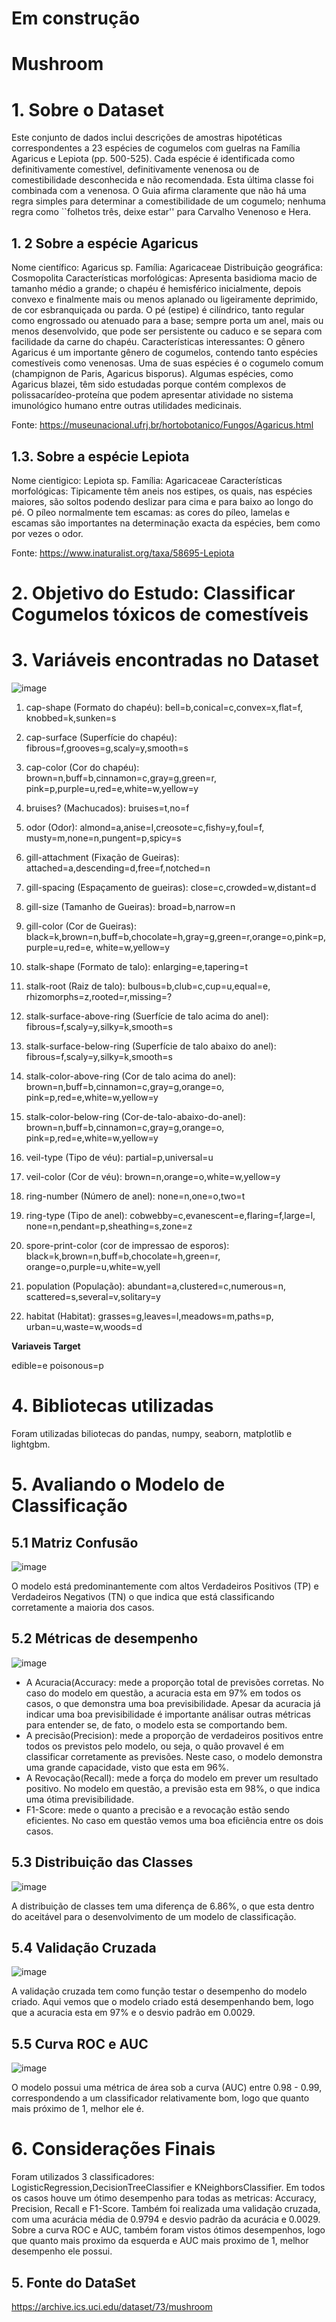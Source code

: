 # Em construção 

# Mushroom

# 1. Sobre o Dataset

Este conjunto de dados inclui descrições de amostras hipotéticas correspondentes a 23 espécies de cogumelos com guelras na Família Agaricus e Lepiota (pp. 500-525). Cada espécie é identificada como definitivamente comestível, definitivamente venenosa ou de comestibilidade desconhecida e não recomendada. Esta última classe foi combinada com a venenosa. O Guia afirma claramente que não há uma regra simples para determinar a comestibilidade de um cogumelo; nenhuma regra como ``folhetos três, deixe estar'' para Carvalho Venenoso e Hera.

## 1. 2 Sobre a espécie Agaricus

Nome científico: Agaricus sp.
Família: Agaricaceae
Distribuição geográfica: Cosmopolita
Características morfológicas: Apresenta basidioma macio de tamanho médio a grande; o chapéu é hemisférico inicialmente, depois convexo e finalmente mais ou menos aplanado ou ligeiramente deprimido, de cor esbranquiçada ou parda. O pé (estipe) é cilíndrico, tanto regular como engrossado ou atenuado para a base; sempre porta um anel, mais ou menos desenvolvido, que pode ser persistente ou caduco e se separa com facilidade da carne do chapéu.
Características interessantes: O gênero Agaricus é um importante gênero de cogumelos, contendo tanto espécies comestíveis como venenosas. Uma de suas espécies é o cogumelo comum (champignon de Paris, Agaricus bisporus). Algumas espécies, como Agaricus blazei, têm sido estudadas porque contém complexos de polissacarídeo-proteína que podem apresentar atividade no sistema imunológico humano entre outras utilidades medicinais.

Fonte: https://museunacional.ufrj.br/hortobotanico/Fungos/Agaricus.html
## 1.3. Sobre a espécie Lepiota

Nome cientigico: Lepiota sp.
Família: Agaricaceae
Características morfológicas: Tipicamente têm aneis nos estipes, os quais, nas espécies maiores, são soltos podendo deslizar para cima e para baixo ao longo do pé. O píleo normalmente tem escamas: as cores do píleo, lamelas e escamas são importantes na determinação exacta da espécies, bem como por vezes o odor.

Fonte: https://www.inaturalist.org/taxa/58695-Lepiota

# 2. Objetivo do Estudo: Classificar Cogumelos tóxicos de comestíveis
# 3. Variáveis encontradas no Dataset
![image](https://github.com/user-attachments/assets/255257d1-a7e3-4937-902e-3229e2611045)

1. cap-shape (Formato do chapéu):         bell=b,conical=c,convex=x,flat=f, knobbed=k,sunken=s

2. cap-surface (Superfície do chapéu):    fibrous=f,grooves=g,scaly=y,smooth=s

3. cap-color (Cor do chapéu):             brown=n,buff=b,cinnamon=c,gray=g,green=r, pink=p,purple=u,red=e,white=w,yellow=y

4. bruises? (Machucados):                 bruises=t,no=f

5. odor (Odor):                           almond=a,anise=l,creosote=c,fishy=y,foul=f, musty=m,none=n,pungent=p,spicy=s

6. gill-attachment (Fixação de Gueiras):  attached=a,descending=d,free=f,notched=n

7. gill-spacing (Espaçamento de gueiras): close=c,crowded=w,distant=d

8. gill-size (Tamanho de Gueiras):        broad=b,narrow=n

9. gill-color (Cor de Gueiras):           black=k,brown=n,buff=b,chocolate=h,gray=g,green=r,orange=o,pink=p,purple=u,red=e, white=w,yellow=y

10. stalk-shape (Formato de talo):        enlarging=e,tapering=t

11. stalk-root (Raiz de talo):            bulbous=b,club=c,cup=u,equal=e, rhizomorphs=z,rooted=r,missing=?

12. stalk-surface-above-ring (Suerfície de talo acima do anel): fibrous=f,scaly=y,silky=k,smooth=s

13. stalk-surface-below-ring (Superfície de talo abaixo do anel): fibrous=f,scaly=y,silky=k,smooth=s

14. stalk-color-above-ring (Cor de talo acima do anel):   brown=n,buff=b,cinnamon=c,gray=g,orange=o, pink=p,red=e,white=w,yellow=y

15. stalk-color-below-ring (Cor-de-talo-abaixo-do-anel):   brown=n,buff=b,cinnamon=c,gray=g,orange=o, pink=p,red=e,white=w,yellow=y

16. veil-type (Tipo de véu):               partial=p,universal=u

17. veil-color (Cor de véu):               brown=n,orange=o,white=w,yellow=y

18. ring-number (Número de anel):          none=n,one=o,two=t

19. ring-type (Tipo de anel):              cobwebby=c,evanescent=e,flaring=f,large=l, none=n,pendant=p,sheathing=s,zone=z

20. spore-print-color (cor de impressao de esporos):        black=k,brown=n,buff=b,chocolate=h,green=r, orange=o,purple=u,white=w,yell

21. population (População):               abundant=a,clustered=c,numerous=n, scattered=s,several=v,solitary=y

22. habitat (Habitat):                    grasses=g,leaves=l,meadows=m,paths=p, urban=u,waste=w,woods=d


__Variaveis Target__

edible=e poisonous=p

# 4. Bibliotecas utilizadas
Foram utilizadas biliotecas do pandas, numpy, seaborn, matplotlib e lightgbm.

# 5. Avaliando o Modelo de Classificação
## 5.1 Matriz Confusão
![image](https://github.com/user-attachments/assets/44c2d856-cd07-47f5-8867-0f7201d71d5a)


O modelo está predominantemente com altos Verdadeiros Positivos (TP) e Verdadeiros Negativos (TN) o que indica que está classificando corretamente a maioria dos casos.

## 5.2 Métricas de desempenho
![image](https://github.com/user-attachments/assets/96655d73-0632-46fd-b5ac-b6282e8805fa)



- A Acuracia(Accuracy: mede a proporção total de previsões corretas. No caso do modelo em questão, a acuracia esta em 97% em todos os casos, o que demonstra uma boa previsibilidade. Apesar da acuracia já indicar uma boa previsibilidade é importante análisar outras métricas para entender se, de fato, o modelo esta se comportando bem.  
- A precisão(Precision): mede a proporção de verdadeiros positivos entre todos os previstos pelo modelo, ou seja, o quão provavel é em classificar corretamente as previsões. Neste caso, o modelo demonstra uma grande capacidade, visto que esta em 96%.  
- A Revocação(Recall): mede a força do modelo em prever um resultado positivo. No modelo em questão, a previsão esta em 98%, o que indica uma ótima previsibilidade.  
- F1-Score: mede o quanto a precisão e a revocação estão sendo eficientes. No caso em questão vemos uma boa eficiência entre os dois casos.  



## 5.3 Distribuição das Classes
![image](https://github.com/user-attachments/assets/5cac7bd7-5ad4-498e-8ff3-7d68e038e7d8)

A distribuição de classes tem uma diferença de 6.86%, o que esta dentro do aceitável para o desenvolvimento de um modelo de classificação.

## 5.4  Validação Cruzada
![image](https://github.com/user-attachments/assets/364f0963-b039-464b-87a4-9a5bbe058985)

A validação cruzada tem como função testar o desempenho do modelo criado. Aqui vemos que o modelo criado está desempenhando bem, logo que a acuracia esta em 97% e o desvio padrão em 0.0029.

## 5.5 Curva ROC e AUC
![image](https://github.com/user-attachments/assets/ced8dcd7-59f3-4f84-9a4c-17e36f3aca31)


O modelo possui uma métrica de área sob a curva (AUC) entre 0.98 - 0.99, correspondendo a um classificador relativamente bom, logo que quanto mais próximo de 1, melhor ele é.

# 6. Considerações Finais

Foram utilizados 3 classificadores: LogisticRegression,DecisionTreeClassifier e KNeighborsClassifier. Em todos os casos houve um ótimo desempenho para todas as metricas: Accuracy, Precision, Recall e F1-Score. Também foi realizada uma validação cruzada, com uma acurácia média de 0.9794 e desvio padrão da acurácia e 0.0029. Sobre a curva ROC e AUC, também foram vistos ótimos desempenhos, logo que quanto mais proximo da esquerda e AUC mais proximo de 1, melhor desempenho ele possui. 

## 5. Fonte do DataSet
https://archive.ics.uci.edu/dataset/73/mushroom
